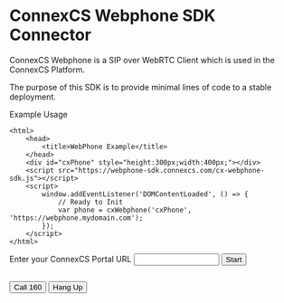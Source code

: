 # ConnexCS Webphone SDK Connector

ConnexCS Webphone is a SIP over WebRTC Client which is used in the ConnexCS Platform.

The purpose of this SDK is to provide minimal lines of code to a stable deployment.

Example Usage

```
<html>
	<head>
		<title>WebPhone Example</title>
	</head>
	<div id="cxPhone" style="height:300px;width:400px;"></div>
	<script src="https://webphone-sdk.connexcs.com/cx-webphone-sdk.js"></script>
	<script>
		window.addEventListener('DOMContentLoaded', () => {
			// Ready to Init
			var phone = cxWebphone('cxPhone', 'https://webphone.mydomain.com');
		});	
	</script>
</html>
```

<!-- Live Example Script Start -->
<style>
#cxPhone:empty {
   display: none;
}
#cxPhone {
	width: 400px;
	height: 300px;
	display: inline-block;
}
input {
	width: 30%;
}
#error {
	color: #f44336;
}
</style>
<div>
	Enter your ConnexCS Portal URL <input id="url" name="url"/>
	<button onclick="start(document.getElementById('url').value)">Start</button>
	<div>
		<pre id="output"></pre>
		<div id="cxPhone"></div>
		<div id="isButtons">
			<button onClick="call('160')">Call 160</button>
			<button onClick="hangup()">Hang Up</button>
		</div>
	</div>
<div>
<script src="https://webphone-sdk.connexcs.com/cx-webphone-sdk.js"></script>
<script>
	var output = document.getElementById('output');
	var isButton = document.getElementById('isButtons');
	var phone = null
	isButton.style.display = 'none';
	async function start(url) {
		try {
			output.innerHTML = '';
			isButton.style.display = 'none';
			if (!url) throw new Error('URL is required');
			// Ready to Init
			phone = cxWebphone('cxPhone', url);
			isButton.style.display = 'block';
		} catch (err) {
			console.error(err)
			output.innerHTML = 	`Error: ${err.message}`;
			output.style.color = "#f44336";
		}
	}
	async function call (number) {
		try {
			output.innerHTML = 	`Running Function call(${number})`;
			let result = await phone.call(number)
			output.innerHTML = 	`Function call Complete\n` + JSON.stringify(result, null, 4);
			output.style.color = "#000";
		} catch (err) {
			console.error(err)
			output.innerHTML = 	`Error: ${err.message}`;
			output.style.color = "#f44336";
		}
	}
	async function hangup () {
		try {
			output.innerHTML = '';
			let result = await phone.hangup()
			output.innerHTML = `Call ended\n` + JSON.stringify(result, null, 4);
			output.style.color = "#000";
		} catch (err) {
			console.error(err)
			output.innerHTML = 	`Error: ${err.message}`;
			output.style.color = "#f44336";
		}
	}
</script>
<!-- Live Example Script End -->
